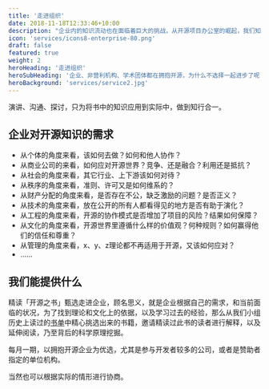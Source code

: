 ```yaml
---
title: '走进组织'
date: 2018-11-18T12:33:46+10:00
description: "企业内的知识流动也在面临着巨大的挑战，从开源项目办公室的崛起，我们知道：开源文化走进企业是刚需。"
icon: 'services/icons8-enterprise-80.png'
draft: false
featured: true
weight: 2
heroHeading: '走进组织'
heroSubHeading: '企业、非营利机构、学术团体都在拥抱开源，为什么不选择一起进步了呢？'
heroBackground: 'services/service2.jpg'
---
```


演讲、沟通、探讨，只为将书中的知识应用到实际中，做到知行合一。

## 企业对开源知识的需求

* 从个体的角度来看，该如何去做？如何和他人协作？
* 从商业公司的来看，如何应对开源世界？竞争、还是融合？利用还是抵抗？
* 从社会的角度来看，其它行业、上下游该如何对待？
* 从秩序的角度来看，准则、许可又是如何维系的？
* 从财产分配的角度来看，是否存在不公，缺乏激励的问题？是否正义？
* 从技术的角度来看，放在公开的所有人都看得见的地方是否有助于演化？
* 从工程的角度来看，开源的协作模式是否增加了项目的风险？结果如何保障？
* 从文化的角度来看，开源世界里遵循什么样的价值观？何种规则？如何赢得他们的信任和尊重？
* 从管理的角度来看，x、y、z理论都不再适用于开源，又该如何应对？
* ......

## 我们能提供什么

精读「开源之书」甄选走进企业，顾名思义，就是企业根据自己的需求，和当前面临的状况，为了找到理论和文化上的依据，以及学习过去的经验，那么从我们小组历史上读过的[书单](/work/)中精心挑选出来的书籍，邀请精读过此书的读者进行解释，以及延伸阅读，乃至背后的科学原理挖掘。

每月一期，以拥抱开源企业为优选，尤其是参与开发者较多的公司，或者是赞助者指定的单位机构。

当然也可以根据实际的情形进行协商。